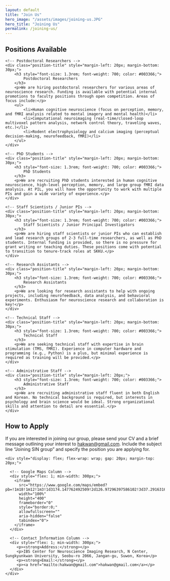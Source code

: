 ```yaml
---
layout: default
title: "Join Us"
hero_image: "/assets/images/joining-us.JPG"
hero_title: "Joining Us"
permalink: /joining-us/
---
```


<!-- Introduction Section -->
<section class="joining-us-section">
    <div class="section-title">
        <h2><span>Positions Available</span></h2>
    </div>

    <!-- Postdoctoral Researchers -->
    <div class="position-title" style="margin-left: 20px; margin-bottom: 30px;">
        <h3 style="font-size: 1.3rem; font-weight: 700; color: #003366;">
            Postdoctoral Researchers
        </h3>
        <p>We are hiring postdoctoral researchers for various areas of neuroscience research. Funding is available with potential internal promotions to faculty positions through open competition. Areas of focus include:</p>
        <ul>
            <li>Human cognitive neuroscience (focus on perception, memory, and fMRI analysis related to mental imagery and mental health)</li>
            <li>Computational neuroimaging (real-time/closed-loop multivoxel pattern analysis, network control theory, traveling waves, etc.)</li>
            <li>Rodent electrophysiology and calcium imaging (perceptual decision-making, neurofeedback, fMRI)</li>
        </ul>
    </div>

    <!-- PhD Students -->
    <div class="position-title" style="margin-left: 20px; margin-bottom: 30px;">
        <h3 style="font-size: 1.3rem; font-weight: 700; color: #003366;">
            PhD Students
        </h3>
        <p>We are recruiting PhD students interested in human cognitive neuroscience, high-level perception, memory, and large group fMRI data analysis. At PIL, you will have the opportunity to work with multiple PIs and gain a wide variety of experience.</p>
    </div>

    <!-- Staff Scientists / Junior PIs -->
    <div class="position-title" style="margin-left: 20px; margin-bottom: 30px;">
        <h3 style="font-size: 1.3rem; font-weight: 700; color: #003366;">
            Staff Scientists / Junior Principal Investigators
        </h3>
        <p>We are hiring staff scientists or junior PIs who can establish and lead research groups of 2-3 full-time researchers, as well as PhD students. Internal funding is provided, so there is no pressure for grant writing or teaching duties. These positions come with potential to transition to tenure-track roles at SKKU.</p>
    </div>

    <!-- Research Assistants -->
    <div class="position-title" style="margin-left: 20px; margin-bottom: 30px;">
        <h3 style="font-size: 1.3rem; font-weight: 700; color: #003366;">
            Research Assistants
        </h3>
        <p>We are looking for research assistants to help with ongoing projects, including neurofeedback, data analysis, and behavioral experiments. Enthusiasm for neuroscience research and collaboration is key!</p>
    </div>

    <!-- Technical Staff -->
    <div class="position-title" style="margin-left: 20px; margin-bottom: 30px;">
        <h3 style="font-size: 1.3rem; font-weight: 700; color: #003366;">
            Technical Staff
        </h3>
        <p>We are seeking technical staff with expertise in brain stimulation (TMS, fMRI). Experience in computer hardware and programming (e.g., Python) is a plus, but minimal experience is required as training will be provided.</p>
    </div>

    <!-- Administrative Staff -->
    <div class="position-title" style="margin-left: 20px;">
        <h3 style="font-size: 1.3rem; font-weight: 700; color: #003366;">
            Administrative Staff
        </h3>
        <p>We are recruiting administrative staff fluent in both English and Korean. No technical background is required, but interests in psychology and brain science would be ideal. Strong organizational skills and attention to detail are essential.</p>
    </div>

</section>

<!-- How to Apply Section -->
<section class="joining-us-section">
    <div class="section-title">
        <h2><span>How to Apply</span></h2>
    </div>
    <div class="content">
        <p>If you are interested in joining our group, please send your CV and a brief message outlining your interest to <a href="mailto:hakwan@gmail.com">hakwan@gmail.com</a>. Include the subject line “Joining SIN group” and specify the position you are applying for.</p>
    </div>

    <div style="display: flex; flex-wrap: wrap; gap: 20px; margin-top: 20px;">
      
      <!-- Google Maps Column -->
      <div style="flex: 1; min-width: 300px;">
        <iframe 
          src="https://www.google.com/maps/embed?pb=!1m18!1m12!1m3!1d3174.147762492509!2d126.97296397586102!3d37.29163167211105!2m3!1f0!2f0!3f0!3m2!1i1024!2i768!4f13.1!3m3!1m2!1s0x357b42b7d58a24f7%3A0x9e67796ab3b20680!2sN%20Center%20(Research%20Institute)%2C%20Sungkyunkwan%20University%20(Suwon%20NSC)!5e0!3m2!1sen!2skr!4v1726120007625!5m2!1sen!2skr"
          width="100%" 
          height="400" 
          frameborder="0" 
          style="border:0;" 
          allowfullscreen="" 
          aria-hidden="false" 
          tabindex="0">
        </iframe>
      </div>

      <!-- Contact Information Column -->
      <div style="flex: 1; min-width: 300px;">
         <p><strong>Address:</strong></p>
         <p>IBS Center for Neuroscience Imaging Research, N Center, Sungkyunkwan University, Seobu-ro 2066, Jangan-gu, Suwon, Korea</p>
         <p><strong>Email:</strong></p>
         <p><a href="mailto:hakwan@gmail.com">hakwan@gmail.com</a></p>
      </div>
    </div>
</section>
